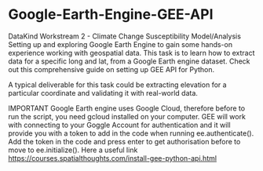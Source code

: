 # Google-Earth-Engine-GEE-API

DataKind Workstream 2 - Climate Change Susceptibility Model/Analysis
Setting up and exploring Google Earth Engine to gain some hands-on experience working with geospatial data. This task is to learn how to extract data for a specific long and lat, from a Google Earth engine dataset. Check out this comprehensive guide on setting up GEE API for Python.

A typical deliverable for this task could be extracting elevation for a particular coordinate and validating it with real-world data.

IMPORTANT
Google Earth engine uses Google Cloud, therefore before to run the script, you need gcloud installed on your computer. GEE will work with connecting to your Goggle Account for authentication and it will provide you with a token to add in the code when running ee.authenticate(). Add the token in the code and press enter to get authorisation before to move to ee.initialize().
Here a useful link https://courses.spatialthoughts.com/install-gee-python-api.html
